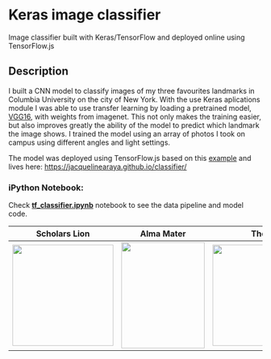 # Keras image classifier

Image classifier built with Keras/TensorFlow and deployed online using TensorFlow.js

## Description

I built a CNN model to classify images of my three favourites landmarks in Columbia University on the city of New York. With the use Keras aplications module I was 
able to use transfer learning by loading a pretrained model, [VGG16](https://neurohive.io/en/popular-networks/vgg16/), with weights from imagenet. This not only makes the training easier, but also improves greatly the
ability of the model to predict which landmark the image shows. I trained the model using an array of photos I took on campus using different angles and light settings.

The model was deployed using TensorFlow.js based on this [example](https://github.com/tensorflow/tfjs-examples/tree/master/mobilenet) and lives here: https://jacquelinearaya.github.io/classifier/

### iPython Notebook:

Check [**tf_classifier.ipynb**](https://github.com/jacquelinearaya/jacquelinearaya.github.io/blob/master/classifier/model_code/tf_classifier.ipynb) notebook to see the data pipeline and model code.


Scholars Lion                    |    Alma Mater            | The Curl
:----------------------:|:------------------------:|:-----------:
 <img src="https://github.com/jacquelinearaya/jacquelinearaya.github.io/blob/master/classifier/lion.jpg" width="200" height="200"/></img>|<img src="https://github.com/jacquelinearaya/jacquelinearaya.github.io/blob/master/classifier/almamater.jpg" width="165" height="210" /></img>|<img src="https://github.com/jacquelinearaya/jacquelinearaya.github.io/blob/master/classifier/curl.jpg" width="220" height="200"/></img>
